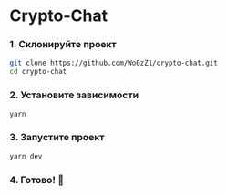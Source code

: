 # Crypto-Chat

### 1. Склонируйте проект

```bash
git clone https://github.com/Wo0zZ1/crypto-chat.git
cd crypto-chat
```

### 2. Установите зависимости

```bash
yarn
```

### 3. Запустите проект

```bash
yarn dev
```

### 4. Готово! 🎉
